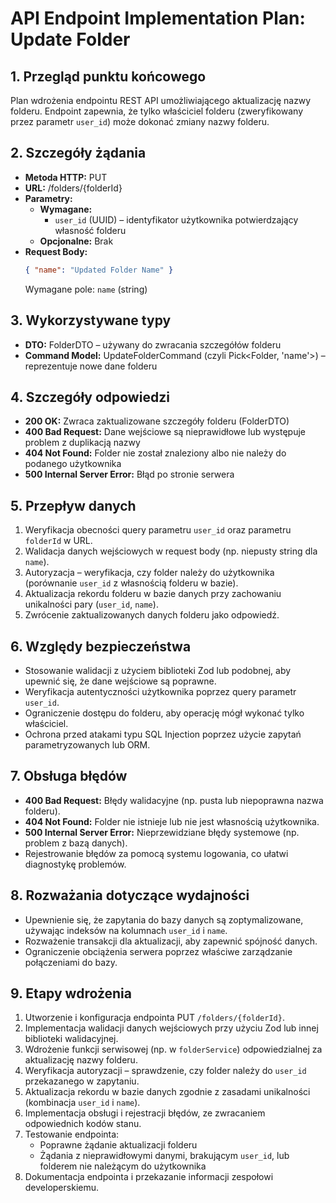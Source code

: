 # API Endpoint Implementation Plan: Update Folder

## 1. Przegląd punktu końcowego
Plan wdrożenia endpointu REST API umożliwiającego aktualizację nazwy folderu. Endpoint zapewnia, że tylko właściciel folderu (zweryfikowany przez parametr `user_id`) może dokonać zmiany nazwy folderu.

## 2. Szczegóły żądania
- **Metoda HTTP:** PUT
- **URL:** /folders/{folderId}
- **Parametry:**
  - **Wymagane:**
    - `user_id` (UUID) – identyfikator użytkownika potwierdzający własność folderu
  - **Opcjonalne:** Brak
- **Request Body:**
  ```json
  { "name": "Updated Folder Name" }
  ```
  Wymagane pole: `name` (string)

## 3. Wykorzystywane typy
- **DTO:** FolderDTO – używany do zwracania szczegółów folderu
- **Command Model:** UpdateFolderCommand (czyli Pick<Folder, 'name'>) – reprezentuje nowe dane folderu

## 4. Szczegóły odpowiedzi
- **200 OK:** Zwraca zaktualizowane szczegóły folderu (FolderDTO)
- **400 Bad Request:** Dane wejściowe są nieprawidłowe lub występuje problem z duplikacją nazwy
- **404 Not Found:** Folder nie został znaleziony albo nie należy do podanego użytkownika
- **500 Internal Server Error:** Błąd po stronie serwera

## 5. Przepływ danych
1. Weryfikacja obecności query parametru `user_id` oraz parametru `folderId` w URL.
2. Walidacja danych wejściowych w request body (np. niepusty string dla `name`).
3. Autoryzacja – weryfikacja, czy folder należy do użytkownika (porównanie `user_id` z własnością folderu w bazie).
4. Aktualizacja rekordu folderu w bazie danych przy zachowaniu unikalności pary (`user_id`, `name`).
5. Zwrócenie zaktualizowanych danych folderu jako odpowiedź.

## 6. Względy bezpieczeństwa
- Stosowanie walidacji z użyciem biblioteki Zod lub podobnej, aby upewnić się, że dane wejściowe są poprawne.
- Weryfikacja autentyczności użytkownika poprzez query parametr `user_id`.
- Ograniczenie dostępu do folderu, aby operację mógł wykonać tylko właściciel.
- Ochrona przed atakami typu SQL Injection poprzez użycie zapytań parametryzowanych lub ORM.

## 7. Obsługa błędów
- **400 Bad Request:** Błędy walidacyjne (np. pusta lub niepoprawna nazwa folderu).
- **404 Not Found:** Folder nie istnieje lub nie jest własnością użytkownika.
- **500 Internal Server Error:** Nieprzewidziane błędy systemowe (np. problem z bazą danych).
- Rejestrowanie błędów za pomocą systemu logowania, co ułatwi diagnostykę problemów.

## 8. Rozważania dotyczące wydajności
- Upewnienie się, że zapytania do bazy danych są zoptymalizowane, używając indeksów na kolumnach `user_id` i `name`.
- Rozważenie transakcji dla aktualizacji, aby zapewnić spójność danych.
- Ograniczenie obciążenia serwera poprzez właściwe zarządzanie połączeniami do bazy.

## 9. Etapy wdrożenia
1. Utworzenie i konfiguracja endpointa PUT `/folders/{folderId}`.
2. Implementacja walidacji danych wejściowych przy użyciu Zod lub innej biblioteki walidacyjnej.
3. Wdrożenie funkcji serwisowej (np. w `folderService`) odpowiedzialnej za aktualizację nazwy folderu.
4. Weryfikacja autoryzacji – sprawdzenie, czy folder należy do `user_id` przekazanego w zapytaniu.
5. Aktualizacja rekordu w bazie danych zgodnie z zasadami unikalności (kombinacja `user_id` i `name`).
6. Implementacja obsługi i rejestracji błędów, ze zwracaniem odpowiednich kodów stanu.
7. Testowanie endpointa:
   - Poprawne żądanie aktualizacji folderu
   - Żądania z nieprawidłowymi danymi, brakującym `user_id`, lub folderem nie należącym do użytkownika
8. Dokumentacja endpointa i przekazanie informacji zespołowi developerskiemu.
